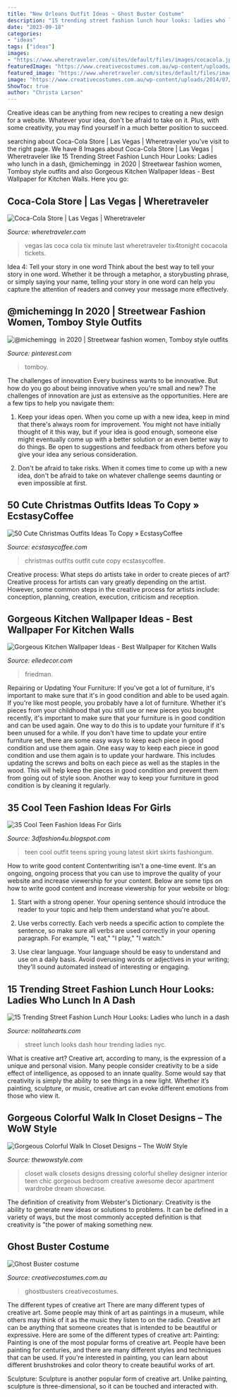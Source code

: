 ```yaml
---
title: "New Orleans Outfit Ideas ~ Ghost Buster Costume"
description: "15 trending street fashion lunch hour looks: ladies who lunch in a dash"
date: "2023-09-18"
categories:
- "ideas"
tags: ["ideas"]
images:
- "https://www.wheretraveler.com/sites/default/files/images/cocacola.jpg"
featuredImage: "https://www.creativecostumes.com.au/wp-content/uploads/2014/07/RWP_054_web-768x1024.jpg"
featured_image: "https://www.wheretraveler.com/sites/default/files/images/cocacola.jpg"
image: "https://www.creativecostumes.com.au/wp-content/uploads/2014/07/RWP_054_web-768x1024.jpg"
ShowToc: true
author: "Christa Larson"
---
```



Creative ideas can be anything from new recipes to creating a new design for a website. Whatever your idea, don't be afraid to take on it. Plus, with some creativity, you may find yourself in a much better position to succeed.

	

		
searching about Coca-Cola Store | Las Vegas | Wheretraveler you've visit to the right page. We have 8 Images about Coca-Cola Store | Las Vegas | Wheretraveler like 15 Trending Street Fashion Lunch Hour Looks: Ladies who lunch in a dash, ‪@michemingg ‬ in 2020 | Streetwear fashion women, Tomboy style outfits and also Gorgeous Kitchen Wallpaper Ideas - Best Wallpaper for Kitchen Walls. Here you go:
		
    
## Coca-Cola Store | Las Vegas | Wheretraveler

<img loading=lazy src="https://www.wheretraveler.com/sites/default/files/images/cocacola.jpg" onerror="this.onerror=null;this.src='https://tse2.mm.bing.net/th?id=OIP.Qa3m5Toc1iOYAJ18XW1wtAHaLK&amp;pid=15.1';" alt="Coca-Cola Store | Las Vegas | Wheretraveler">

_Source: wheretraveler.com_

>vegas las coca cola tix minute last wheretraveler tix4tonight cocacola tickets. 

	

Idea 4: Tell your story in one word
Think about the best way to tell your story in one word. Whether it be through a metaphor, a storybusting phrase, or simply saying your name, telling your story in one word can help you capture the attention of readers and convey your message more effectively.

    
## ‪@michemingg ‬ In 2020 | Streetwear Fashion Women, Tomboy Style Outfits

<img loading=lazy src="https://i.pinimg.com/736x/d1/ae/e0/d1aee0ba20a0b0950f0ec91d1ff3ff7b.jpg" onerror="this.onerror=null;this.src='https://tse4.mm.bing.net/th?id=OIP.AUUfl5MfTIQPaqkG0bW7HQHaJ3&amp;pid=15.1';" alt="‪@michemingg ‬ in 2020 | Streetwear fashion women, Tomboy style outfits">

_Source: pinterest.com_

>tomboy. 

	

The challenges of innovation
Every business wants to be innovative. But how do you go about being innovative when you're small and new? The challenges of innovation are just as extensive as the opportunities. Here are a few tips to help you navigate them:
1. Keep your ideas open. When you come up with a new idea, keep in mind that there's always room for improvement. You might not have initially thought of it this way, but if your idea is good enough, someone else might eventually come up with a better solution or an even better way to do things. Be open to suggestions and feedback from others before you give your idea any serious consideration.

2. Don't be afraid to take risks. When it comes time to come up with a new idea, don't be afraid to take on whatever challenge seems daunting or even impossible at first.

    
## 50 Cute Christmas Outfits Ideas To Copy » EcstasyCoffee

<img loading=lazy src="https://i1.wp.com/www.ecstasycoffee.com/wp-content/uploads/2016/10/Christmas-Outfit-Ideas-16.jpg" onerror="this.onerror=null;this.src='https://tse1.mm.bing.net/th?id=OIP.5jXwOb6UOdP13VwA2V9WYAHaLG&amp;pid=15.1';" alt="50 Cute Christmas Outfits Ideas To Copy » EcstasyCoffee">

_Source: ecstasycoffee.com_

>christmas outfits outfit cute copy ecstasycoffee. 

	

Creative process: What steps do artists take in order to create pieces of art?
Creative process for artists can vary greatly depending on the artist. However, some common steps in the creative process for artists include: conception, planning, creation, execution, criticism and reception.

    
## Gorgeous Kitchen Wallpaper Ideas - Best Wallpaper For Kitchen Walls

<img loading=lazy src="https://hips.hearstapps.com/hmg-prod.s3.amazonaws.com/images/kitchen-wallpaper-03-1506096579.jpg?crop=0.883xw:0.932xh;0.0259xw,0&amp;resize=480:*" onerror="this.onerror=null;this.src='https://tse4.mm.bing.net/th?id=OIP.CWk8oNQ_hzGmXKvsSk7clgHaLH&amp;pid=15.1';" alt="Gorgeous Kitchen Wallpaper Ideas - Best Wallpaper for Kitchen Walls">

_Source: elledecor.com_

>friedman. 

	

Repairing or Updating Your Furniture: If you've got a lot of furniture, it's important to make sure that it's in good condition and able to be used again.
If you're like most people, you probably have a lot of furniture. Whether it's pieces from your childhood that you still use or new pieces you bought recently, it's important to make sure that your furniture is in good condition and can be used again. One way to do this is to update your furniture if it's been unused for a while. If you don't have time to update your entire furniture set, there are some easy ways to keep each piece in good condition and use them again. 
One easy way to keep each piece in good condition and use them again is to update your hardware. This includes updating the screws and bolts on each piece as well as the staples in the wood. This will help keep the pieces in good condition and prevent them from going out of style soon. Another way to keep your furniture in good condition is by cleaning it regularly.

    
## 35 Cool Teen Fashion Ideas For Girls

<img loading=lazy src="https://2.bp.blogspot.com/-1cBu3itDhFs/VQ1S_9JZkHI/AAAAAAAAHlU/RMQD4RXHiu8/s1600/Cool-teen-fashion-Ideas-For-Girls-34.jpg" onerror="this.onerror=null;this.src='https://tse2.mm.bing.net/th?id=OIP.ecG5iwFVfaPfKPK2Sx5dVQHaK3&amp;pid=15.1';" alt="35 Cool Teen Fashion Ideas For Girls">

_Source: 3dfashion4u.blogspot.com_

>teen cool outfit teens spring young latest skirt skirts fashiongum. 

	

How to write good content
Contentwriting isn't a one-time event. It's an ongoing, ongoing process that you can use to improve the quality of your website and increase viewership for your content. Below are some tips on how to write good content and increase viewership for your website or blog: 
1) Start with a strong opener. Your opening sentence should introduce the reader to your topic and help them understand what you're about. 

2) Use verbs correctly. Each verb needs a specific action to complete the sentence, so make sure all verbs are used correctly in your opening paragraph. For example, "I eat," "I play," "I watch." 

3) Use clear language. Your language should be easy to understand and use on a daily basis. Avoid overusing words or adjectives in your writing; they'll sound automated instead of interesting or engaging.

    
## 15 Trending Street Fashion Lunch Hour Looks: Ladies Who Lunch In A Dash

<img loading=lazy src="http://www.nolitahearts.com/wp-content/uploads/2015/03/real-street-fashion-lunch-break-street-style-nyc.jpg" onerror="this.onerror=null;this.src='https://tse2.mm.bing.net/th?id=OIP.diQr3-jHcKKxaaQxpGwT3AHaLH&amp;pid=15.1';" alt="15 Trending Street Fashion Lunch Hour Looks: Ladies who lunch in a dash">

_Source: nolitahearts.com_

>street lunch looks dash hour trending ladies nyc. 

	

What is creative art?
Creative art, according to many, is the expression of a unique and personal vision. Many people consider creativity to be a side effect of intelligence, as opposed to an innate quality. Some would say that creativity is simply the ability to see things in a new light. Whether it’s painting, sculpture, or music, creative art can evoke different emotions from those who view it.

    
## Gorgeous Colorful Walk In Closet Designs – The WoW Style

<img loading=lazy src="http://thewowstyle.com/wp-content/uploads/2016/04/Gorgeous-Colorful-Walk-In-Closet-Designs.jpg" onerror="this.onerror=null;this.src='https://tse1.mm.bing.net/th?id=OIP.ToMSnR4SioUxB5vFDRT_gAHaLH&amp;pid=15.1';" alt="Gorgeous Colorful Walk In Closet Designs – The WoW Style">

_Source: thewowstyle.com_

>closet walk closets designs dressing colorful shelley designer interior teen chic gorgeous bedroom creative awesome decor apartment wardrobe dream showcase. 

	

The definition of creativity from Webster's Dictionary:
Creativity is the ability to generate new ideas or solutions to problems. It can be defined in a variety of ways, but the most commonly accepted definition is that creativity is "the power of making something new.

    
## Ghost Buster Costume

<img loading=lazy src="https://www.creativecostumes.com.au/wp-content/uploads/2014/07/RWP_054_web-768x1024.jpg" onerror="this.onerror=null;this.src='https://tse1.mm.bing.net/th?id=OIP.rweh9GvrOd1CQtY8QK_TPgHaJ4&amp;pid=15.1';" alt="Ghost Buster costume">

_Source: creativecostumes.com.au_

>ghostbusters creativecostumes. 

	

The different types of creative art
There are many different types of creative art. Some people may think of art as paintings in a museum, while others may think of it as the music they listen to on the radio. Creative art can be anything that someone creates that is intended to be beautiful or expressive. Here are some of the different types of creative art:
Painting: Painting is one of the most popular forms of creative art. People have been painting for centuries, and there are many different styles and techniques that can be used. If you're interested in painting, you can learn about different brushstrokes and color theory to create beautiful works of art.

Sculpture: Sculpture is another popular form of creative art. Unlike painting, sculpture is three-dimensional, so it can be touched and interacted with.

